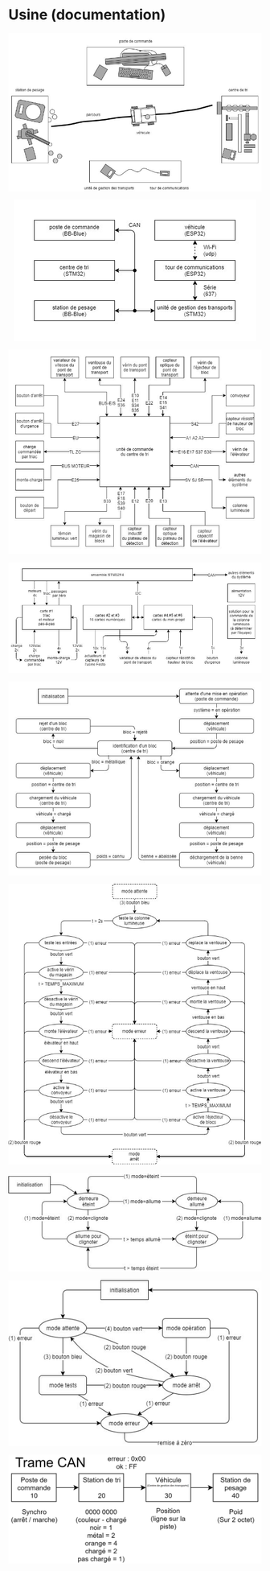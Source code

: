 # Usine (documentation)


<p align="center">
  <img src="Documentation/Machines d'état/Général/projet.jpg">
</p>

<p align="center">
  <img src="Documentation/Machines d'état/Général/architecture système.jpg">
</p>

<p align="center">
  <img src="Documentation/Machines d'état/Général/architecture matérielle.jpg">
</p>

<p align="center">
  <img src="Documentation/Machines d'état/Général/architecture matérielle 2.jpg">
</p>

<p align="center">
  <img src="Documentation/Machines d'état/Général/machine d'état système.jpg">
</p>

<p align="center">
  <img src="Documentation/Machines d'état/Général/mode test.jpg">
</p>

<p align="center">
  <img src="Documentation/Machines d'état/Général/témoins lumineux.jpg">
</p>

<p align="center">
  <img src="Documentation/Machines d'état/Général/gestion des erreurs.jpg">
</p>

<p align="center">
  <img src="Documentation/Machines d'état/Général/Schémas bloc - Trame CAN.png">
</p>
